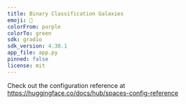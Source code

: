 ```yaml
---
title: Binary Classification Galaxies
emoji: 🚀
colorFrom: purple
colorTo: green
sdk: gradio
sdk_version: 4.38.1
app_file: app.py
pinned: false
license: mit
---
```


Check out the configuration reference at https://huggingface.co/docs/hub/spaces-config-reference
